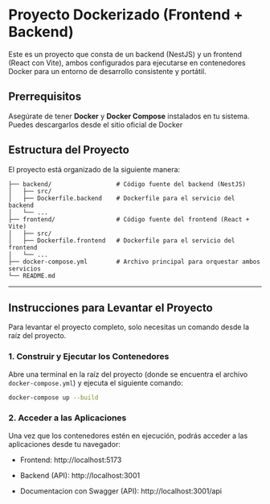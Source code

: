 # Proyecto Dockerizado (Frontend + Backend)
Este es un proyecto que consta de un backend (NestJS) y un frontend (React con Vite), ambos configurados para ejecutarse en contenedores Docker para un entorno de desarrollo consistente y portátil.

## Prerrequisitos

Asegúrate de tener **Docker** y **Docker Compose** instalados en tu sistema. Puedes descargarlos desde el sitio oficial de Docker

## Estructura del Proyecto

El proyecto está organizado de la siguiente manera:
```
├── backend/                  # Código fuente del backend (NestJS)
│   ├── src/
│   ├── Dockerfile.backend    # Dockerfile para el servicio del backend
│   └── ...
├── frontend/                 # Código fuente del frontend (React + Vite)
│   ├── src/
│   ├── Dockerfile.frontend   # Dockerfile para el servicio del frontend
│   └── ...
├── docker-compose.yml        # Archivo principal para orquestar ambos servicios
└── README.md
```
---

## Instrucciones para Levantar el Proyecto

Para levantar el proyecto completo, solo necesitas un comando desde la raíz del proyecto.

### 1. Construir y Ejecutar los Contenedores

Abre una terminal en la raíz del proyecto (donde se encuentra el archivo `docker-compose.yml`) y ejecuta el siguiente comando:

```bash
docker-compose up --build
```

### 2. Acceder a las Aplicaciones
Una vez que los contenedores estén en ejecución, podrás acceder a las aplicaciones desde tu navegador:

- Frontend: http://localhost:5173

- Backend (API): http://localhost:3001

- Documentacion con Swagger (API): http://localhost:3001/api
